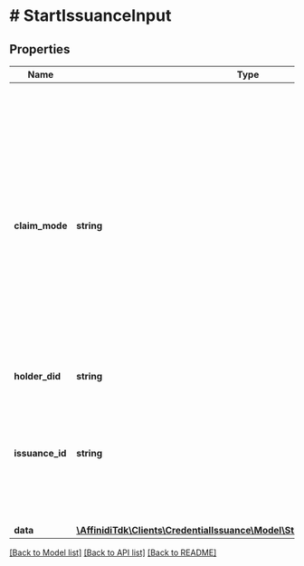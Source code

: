 # # StartIssuanceInput

## Properties

| Name            | Type                                                                                                              | Description                                                                                                                                                                                                                                                                                                                  | Notes      |
| --------------- | ----------------------------------------------------------------------------------------------------------------- | ---------------------------------------------------------------------------------------------------------------------------------------------------------------------------------------------------------------------------------------------------------------------------------------------------------------------------- | ---------- |
| **claim_mode**  | **string**                                                                                                        | In TX_CODE claim mode, additional transaction code will be generated and the Authorization Server expects presentation of the transaction Code by the end-user. If FIXED_HOLDER claim mode is defined, holderDid must be present and service will not generate additional transaction code (NORMAL claimMode is deprecated). | [optional] |
| **holder_did**  | **string**                                                                                                        | Holder DID                                                                                                                                                                                                                                                                                                                   | [optional] |
| **issuance_id** | **string**                                                                                                        | Website&#39;s internal identifier. Website may use to get info about the status of issuance flow. If it is not provided, CIS will generate one.                                                                                                                                                                              | [optional] |
| **data**        | [**\AffinidiTdk\Clients\CredentialIssuance\Model\StartIssuanceInputDataInner[]**](StartIssuanceInputDataInner.md) |                                                                                                                                                                                                                                                                                                                              |

[[Back to Model list]](../../README.md#models) [[Back to API list]](../../README.md#endpoints) [[Back to README]](../../README.md)
